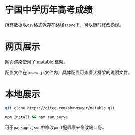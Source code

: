 # 宁国中学历年高考成绩

所有数据以`csv`格式保存在路径`store`下，可以随时修改勘误。

# 网页展示

网页渲染使用了 [matable](https://gitee.com/shawroger/matable) 框架。

配置文件在`index.js`文件内，具体配置可查看该框架的说明文件。

# 本地展示

```bash
git clone https://gitee.com/shawroger/matable.git
```

```bash
npm install && npm run serve
```

可于`package.json`中修改`port`配置项来修改端口号。